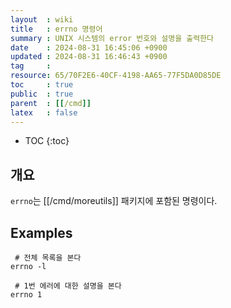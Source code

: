 ```yaml
---
layout  : wiki
title   : errno 명령어
summary : UNIX 시스템의 error 번호와 설명을 출력한다
date    : 2024-08-31 16:45:06 +0900
updated : 2024-08-31 16:46:43 +0900
tag     : 
resource: 65/70F2E6-40CF-4198-AA65-77F5DA0D85DE
toc     : true
public  : true
parent  : [[/cmd]]
latex   : false
---
```

* TOC
{:toc}

## 개요

`errno`는 [[/cmd/moreutils]] 패키지에 포함된 명령이다.

## Examples

```
 # 전체 목록을 본다
errno -l

 # 1번 에러에 대한 설명을 본다
errno 1
```

